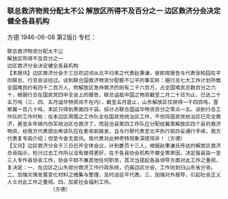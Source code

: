 ### 联总救济物资分配太不公  解放区所得不及百分之一  边区救济分会决定健全各县机构
方德
1946-06-08
第2版()
专栏：

    联总救济物资分配太不公
    解放区所得不及百分之一
    边区救济分会决定健全各县机构
    【本报讯】边区救济分会于三日欢迎顷从北平归来之代表赵秉谦，彼即席报告与代表张柏园在平向联总、行总会谈经过。谈到联合国救济物资分配极不公平的事实称：据行总七大工作计划所载全国难民约有四千二百万人，而解放区急待救济的则有二千六百万，占全国难民总数百分之六十，根据行总在国民党四中全会上的报告，联总运抵中国之物资截至二月二十日为止，已达二十五万吨（三、四、五月运华物资尚不在内），截至五月底止，山东解放区仅获得一千四百吨，晋察冀一百八十吨，本区只得到黑面四千袋。综计占联合国运华物资百分之零点一五。谈到行总工作队的工作时称：在本边区周围之工作队全在国民党统治区工作，不但将国民党统治区已完全救济，甚至永年城内伪军统治区也救济了，而驻沧县第四工作队应分配给冀南解放区四个县的救济物资，经我方代表提出希该队应在麦收前拨发，且与行联代表至北平执行部办妥通行手续，我方代表复专函介绍；但至今杳无音讯。我代表对此种奇特现象深感惊异！（方德）
    【又讯】边区救济分会于三日召开全体会议，计到委员十三人，根据赵秉谦氏传达的解放区救济总会指示，检讨过去工作所以没有做得更好，在于各县协会机构不健全等原因，决定每县由一至三人专作县协会工作，协会干部不兼其他任何职务，其次当提起各县领导方面对此工作之重视，复决定：一、在边区之山东部分救济工作行政系统，仍属边区分会，工作则划归山东省分会。二、加强灾情发展变化材料之搜集与整理，及时送驻平代表。三、加强对外报导，引起社会正义人士对此工作之重视。四、加紧社会福利工作。
                  （方德）
